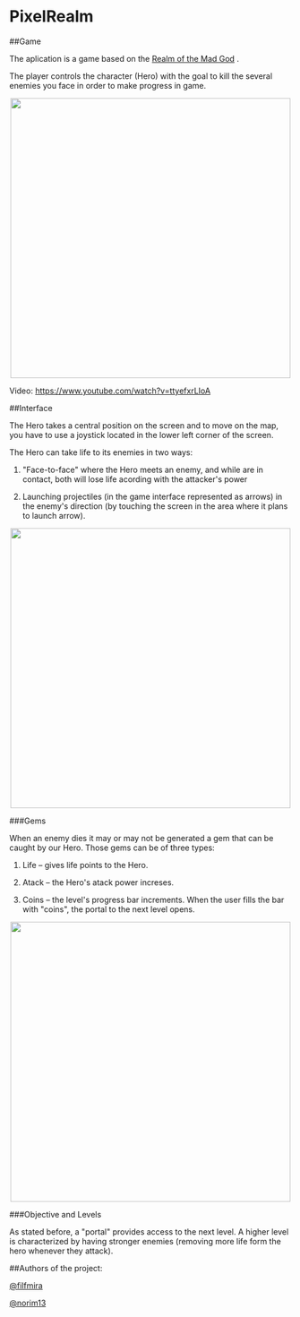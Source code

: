 # PixelRealm


##Game

The aplication is a game based on the <a href="http://www.realmofthemadgod.com/">Realm of the Mad God</a> .

The player controls the character (Hero) with the goal  to kill the several enemies you face in order to make progress in
game.

<p align="center">
  <img src="http://i.imgur.com/H5sHvdX.png" width="500">
</p>

Video: https://www.youtube.com/watch?v=ttyefxrLIoA

##Interface

The Hero takes a central position on the screen and to move on the map, you have to use a
joystick located in the lower left corner of the screen.


The Hero can take life to its enemies in two ways:

1. "Face-to-face" where the Hero meets an enemy, and while
are in contact, both will lose life acording  with the attacker's power

2. Launching projectiles (in the  game interface represented as
arrows) in the enemy's direction (by touching the screen in the area where it
plans to launch arrow).

<p align="center">
  <img src="http://i.imgur.com/2u0sP1B.png" width="500">
</p>



###Gems

When an enemy dies it may or may not be generated a gem that can be
caught by our Hero. Those gems can be of three types:

1. Life – gives life points to the Hero.

2. Atack  – the Hero's atack power increses.

3. Coins – the level's progress bar increments. When the user fills the bar with "coins", the portal to the next level opens.

<p align="center">
  <img src="http://i.imgur.com/ItAoh0O.png" width="500">
</p>

###Objective and Levels

As stated before, a "portal" provides access to the next level. A higher level is characterized by having stronger enemies (removing more life form the hero whenever they attack).


##Authors of the project:

<a href="https://github.com/Filfmira">@filfmira</a> 

<a href="https://github.com/norim13">@norim13</a> 
